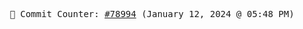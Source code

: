 <p align="center">
    <samp>
        📮 Commit Counter: <a href="https://github.com/Javascript-void0/Javascript-void0/commits/main">#78994</a> (January 12, 2024 @ 05:48 PM)
    </samp>
</p>